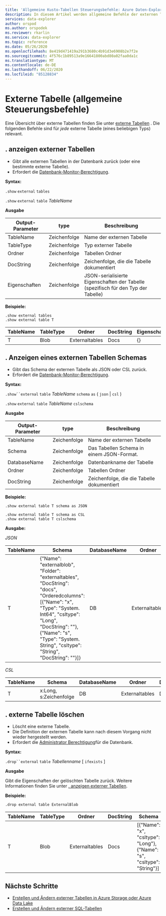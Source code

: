 ```yaml
---
title: 'Allgemeine Kusto-Tabellen Steuerungsbefehle: Azure Daten-Explorer'
description: In diesem Artikel werden allgemeine Befehle der externen Tabellensteuerung beschrieben.
services: data-explorer
author: orspod
ms.author: orspodek
ms.reviewer: rkarlin
ms.service: data-explorer
ms.topic: reference
ms.date: 05/26/2020
ms.openlocfilehash: 8e419d471419a291b3680c4b91d3e6908b2e7f2e
ms.sourcegitcommit: 4f576c1b89513a9e16641800abd80a02faa0da1c
ms.translationtype: MT
ms.contentlocale: de-DE
ms.lasthandoff: 06/22/2020
ms.locfileid: "85128834"
---
```

# <a name="external-table-general-control-commands"></a>Externe Tabelle (allgemeine Steuerungsbefehle)

Eine Übersicht über externe Tabellen finden Sie unter [externe Tabellen](../query/schema-entities/externaltables.md) . Die folgenden Befehle sind für _jede_ externe Tabelle (eines beliebigen Typs) relevant.

## <a name="show-external-tables"></a>. anzeigen externer Tabellen

* Gibt alle externen Tabellen in der Datenbank zurück (oder eine bestimmte externe Tabelle).
* Erfordert die [Datenbank-Monitor-Berechtigung](../management/access-control/role-based-authorization.md).

**Syntax:** 

`.show` `external` `tables`

`.show` `external` `table` *TableName*

**Ausgabe**

| Output-Parameter | type   | Beschreibung                                                         |
|------------------|--------|---------------------------------------------------------------------|
| TableName        | Zeichenfolge | Name der externen Tabelle                                             |
| TableType        | Zeichenfolge | Typ externer Tabelle                                              |
| Ordner           | Zeichenfolge | Tabellen Ordner                                                     |
| DocString        | Zeichenfolge | Zeichenfolge, die die Tabelle dokumentiert                                       |
| Eigenschaften       | Zeichenfolge | JSON-serialisierte Eigenschaften der Tabelle (spezifisch für den Typ der Tabelle) |


**Beispiele:**

```kusto
.show external tables
.show external table T
```

| TableName | TableType | Ordner         | DocString | Eigenschaften |
|-----------|-----------|----------------|-----------|------------|
| T         | Blob      | Externaltables | Docs      | {}         |


## <a name="show-external-table-schema"></a>. Anzeigen eines externen Tabellen Schemas

* Gibt das Schema der externen Tabelle als JSON oder CSL zurück. 
* Erfordert die [Datenbank-Monitor-Berechtigung](../management/access-control/role-based-authorization.md).

**Syntax:** 

`.show``external` `table` *TableName* `schema` `as` ( `json`  |  `csl` )

`.show` `external` `table` *TableName* `cslschema`

**Ausgabe**

| Output-Parameter | type   | Beschreibung                        |
|------------------|--------|------------------------------------|
| TableName        | Zeichenfolge | Name der externen Tabelle            |
| Schema           | Zeichenfolge | Das Tabellen Schema in einem JSON-Format. |
| DatabaseName     | Zeichenfolge | Datenbankname der Tabelle             |
| Ordner           | Zeichenfolge | Tabellen Ordner                    |
| DocString        | Zeichenfolge | Zeichenfolge, die die Tabelle dokumentiert      |

**Beispiele:**

```kusto
.show external table T schema as JSON
```

```kusto
.show external table T schema as CSL
.show external table T cslschema
```

**Ausgabe:**

*JSON*

| TableName | Schema    | DatabaseName | Ordner         | DocString |
|-----------|----------------------------------|--------------|----------------|-----------|
| T         | {"Name": "externalblob",<br>"Folder": "externaltables",<br>"DocString": "docs",<br>"Orderedcolumns": [{"Name": "x", "Type": "System. Int64", "csltype": "Long", "DocString": ""}, {"Name": "s", "Type": "System. String", "csltype": "String", "DocString": ""}]} | DB           | Externaltables | Docs      |


*CSL*

| TableName | Schema          | DatabaseName | Ordner         | DocString |
|-----------|-----------------|--------------|----------------|-----------|
| T         | x:Long, s:Zeichenfolge | DB           | Externaltables | Docs      |

## <a name="drop-external-table"></a>. externe Tabelle löschen

* Löscht eine externe Tabelle. 
* Die Definition der externen Tabelle kann nach diesem Vorgang nicht wieder hergestellt werden.
* Erfordert die [Administrator Berechtigung](../management/access-control/role-based-authorization.md)für die Datenbank.

**Syntax:**  

`.drop``external` `table` *Tabellenname* [ `ifexists` ]

**Ausgabe**

Gibt die Eigenschaften der gelöschten Tabelle zurück. Weitere Informationen finden Sie unter [. anzeigen externer Tabellen](#show-external-tables).

**Beispiele:**

```kusto
.drop external table ExternalBlob
```

| TableName | TableType | Ordner         | DocString | Schema       | Eigenschaften |
|-----------|-----------|----------------|-----------|-----------------------------------------------------|------------|
| T         | Blob      | Externaltables | Docs      | [{"Name": "x", "csltype": "Long"},<br> {"Name": "s", "csltype": "String"}] | {}         |

## <a name="next-steps"></a>Nächste Schritte

* [Erstellen und Ändern externer Tabellen in Azure Storage oder Azure Data Lake](external-tables-azurestorage-azuredatalake.md)
* [Erstellen und Ändern externer SQL-Tabellen](external-sql-tables.md)
